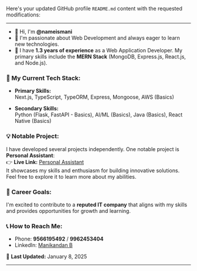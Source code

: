 Here's your updated GitHub profile `README.md` content with the requested modifications:

---

- 👋 Hi, I'm **@nameismani**
- 👀 I'm passionate about Web Development and always eager to learn new technologies.
- 🌱 I have **1.3 years of experience** as a Web Application Developer. My primary skills include the **MERN Stack** (MongoDB, Express.js, React.js, and Node.js).  

### 🚀 My Current Tech Stack:
- **Primary Skills:**  
  Next.js, TypeScript, TypeORM, Express, Mongoose, AWS (Basics)  

- **Secondary Skills:**  
  Python (Flask, FastAPI - Basics), AI/ML (Basics), Java (Basics), React Native (Basics)

### 💡 Notable Project:
I have developed several projects independently. One notable project is **Personal Assistant**:  
👉 **Live Link:** [Personal Assistant](https://personal-assistant-sigma-ashen.vercel.app/)  
It showcases my skills and enthusiasm for building innovative solutions. Feel free to explore it to learn more about my abilities.

### 💼 Career Goals:
I'm excited to contribute to a **reputed IT company** that aligns with my skills and provides opportunities for growth and learning.

### 📞 How to Reach Me:
- Phone: **9566195492** / **9962453404**
- LinkedIn: [Manikandan B](https://www.linkedin.com/in/manikandan-b-517936171)

📅 **Last Updated:** January 8, 2025  

---



<!---
nameismani/nameismani is a ✨ special ✨ repository because its `README.md` (this file) appears on your GitHub profile.
You can click the Preview link to take a look at your changes.
--->
